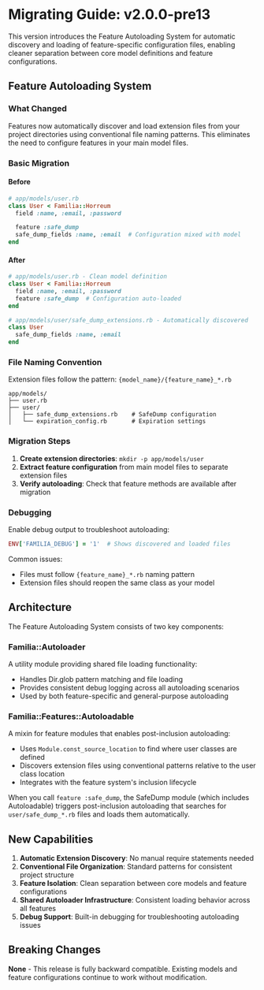 # Migrating Guide: v2.0.0-pre13

This version introduces the Feature Autoloading System for automatic discovery and loading of feature-specific configuration files, enabling cleaner separation between core model definitions and feature configurations.

## Feature Autoloading System

### What Changed

Features now automatically discover and load extension files from your project directories using conventional file naming patterns. This eliminates the need to configure features in your main model files.

### Basic Migration

#### Before
```ruby
# app/models/user.rb
class User < Familia::Horreum
  field :name, :email, :password

  feature :safe_dump
  safe_dump_fields :name, :email  # Configuration mixed with model
end
```

#### After
```ruby
# app/models/user.rb - Clean model definition
class User < Familia::Horreum
  field :name, :email, :password
  feature :safe_dump  # Configuration auto-loaded
end

# app/models/user/safe_dump_extensions.rb - Automatically discovered
class User
  safe_dump_fields :name, :email
end
```

### File Naming Convention

Extension files follow the pattern: `{model_name}/{feature_name}_*.rb`

```
app/models/
├── user.rb
├── user/
│   ├── safe_dump_extensions.rb    # SafeDump configuration
│   └── expiration_config.rb       # Expiration settings
```

### Migration Steps

1. **Create extension directories**: `mkdir -p app/models/user`
2. **Extract feature configuration** from main model files to separate extension files
3. **Verify autoloading**: Check that feature methods are available after migration

### Debugging

Enable debug output to troubleshoot autoloading:
```ruby
ENV['FAMILIA_DEBUG'] = '1'  # Shows discovered and loaded files
```

Common issues:
- Files must follow `{feature_name}_*.rb` naming pattern
- Extension files should reopen the same class as your model

## Architecture

The Feature Autoloading System consists of two key components:

### Familia::Autoloader
A utility module providing shared file loading functionality:
- Handles Dir.glob pattern matching and file loading
- Provides consistent debug logging across all autoloading scenarios
- Used by both feature-specific and general-purpose autoloading

### Familia::Features::Autoloadable
A mixin for feature modules that enables post-inclusion autoloading:
- Uses `Module.const_source_location` to find where user classes are defined
- Discovers extension files using conventional patterns relative to the user class location
- Integrates with the feature system's inclusion lifecycle

When you call `feature :safe_dump`, the SafeDump module (which includes Autoloadable) triggers post-inclusion autoloading that searches for `user/safe_dump_*.rb` files and loads them automatically.

## New Capabilities

1. **Automatic Extension Discovery**: No manual require statements needed
2. **Conventional File Organization**: Standard patterns for consistent project structure
3. **Feature Isolation**: Clean separation between core models and feature configurations
4. **Shared Autoloader Infrastructure**: Consistent loading behavior across all features
5. **Debug Support**: Built-in debugging for troubleshooting autoloading issues

## Breaking Changes

**None** - This release is fully backward compatible. Existing models and feature configurations continue to work without modification.
